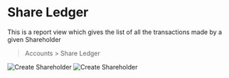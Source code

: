 <!-- add-breadcrumbs -->
# Share Ledger

This is a report view which gives the list of all the transactions made by a given Shareholder

> Accounts > Share Ledger

<img class="screenshot" alt="Create Shareholder" src="/docs/assets/img/accounting/shareholder/shareledger_1.png">

<img class="screenshot" alt="Create Shareholder" src="/docs/assets/img/accounting/shareholder/shareledger_2.png">
